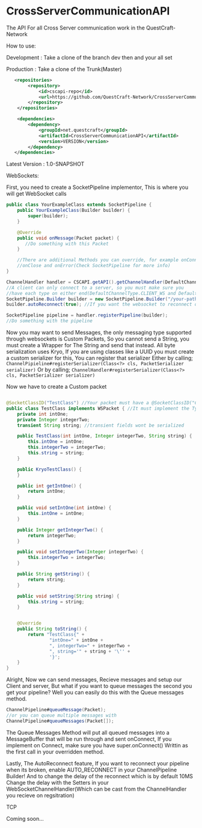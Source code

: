 # CrossServerCommunicationAPI
The API For all Cross Server communication work in the QuestCraft-Network

How to use: 

Development : Take a clone of the branch dev then and your all set

Production : Take a clone of the Trunk(Master)
```xml
   <repositories>
        <repository>
            <id>cscapi-repo</id>
            <url>https://github.com/QuestCraft-Network/CrossServerCommunicationAPI?raw=true</url>
        </repository>
    </repositories>

    <dependencies>
        <dependency>
            <groupId>net.questcraft</groupId>
            <artifactId>CrossServerCommunicationAPI</artifactId>
            <version>VERSION</version>
        </dependency>
   </dependencies>
```
Latest Version : 1.0-SNAPSHOT


WebSockets: 

First, you need to create a SocketPipeline implementor, This is where you will get WebSocket calls
```Java
public class YourExampleClass extends SocketPipeline {
    public YourExampleClass(Builder builder) {
        super(builder);
    }

    @Override
    public void onMessage(Packet packet) {
       //Do something with this Packet
    }

    //There are additional Methods you can override, for example onConnect, 
    //onClose and onError(Check SocketPipeline for more info)
}
```

```Java
ChannelHandler handler = CSCAPI.getAPI().getChannelHandler(DefaultChannelType.SERVER_WS); 
//A client can only connect to a server, so you must make sure you
//have each type on either end(DefaultChannelType.CLIENT_WS and DefaultChannelType.SERVER_WS)
SocketPipeline.Builder builder = new SocketPipeline.Builder("/your-path", YourExampleClass.class);
builder.autoReconnect(true); //If you want the websocket to reconnect onClose

SocketPipeline pipeline = handler.registerPipeline(builder);
//Do something with the pipeline
```

Now you may want to send Messages, the only messaging type supported through websockets is Custom Packets, So you cannot send a String, you must create a Wrapper for The String and send that instead. All byte serialization uses Kryo, If you are using 
classes like a UUID you must create a custom serializer for this, You can register that serializer Either by calling; `ChannelPipieline#registerSerializer(Class<?> cls, PacketSerializer serializer)` Or by calling; 
`ChannelHandler#registerSerializer(Class<?> cls, PacketSerializer serializer)`

Now we have to create a Custom packet
```Java

@SocketClassID("TestClass") //Your packet must have a @SocketClassID("ClassID") Or the serializer will not be able to deserialize it
public class TestClass implements WSPacket { //It must implement the Type Of packet it is, For example this is a WebSocket Packet, so it must implement WSPacket
    private int intOne;
    private Integer integerTwo;
    transient String string; //transient fields wont be serialized

    public TestClass(int intOne, Integer integerTwo, String string) {
        this.intOne = intOne;
        this.integerTwo = integerTwo;
        this.string = string;
    }

    public KryoTestClass() {
    }

    public int getIntOne() {
        return intOne;
    }

    public void setIntOne(int intOne) {
        this.intOne = intOne;
    }

    public Integer getIntegerTwo() {
        return integerTwo;
    }

    public void setIntegerTwo(Integer integerTwo) {
        this.integerTwo = integerTwo;
    }

    public String getString() {
        return string;
    }

    public void setString(String string) {
        this.string = string;
    }


    @Override
    public String toString() {
        return "TestClass{" +
                "intOne=" + intOne +
                ", integerTwo=" + integerTwo +
                ", string='" + string + '\'' +
                '}';
    }
}
```
Alright, Now we can send messages, Recieve messages and setup our Client and server, But what if you want to queue messages the second you get your pipeline? Well you can easily do this with the Queue messages method.
```Java
ChannelPipeline#queueMessage(Packet);
//or you can queue multiple messages with 
ChannelPipeline#queueMessages(Packet[]);
```
The Queue Messages Method will put all queued messages into a MessageBuffer that will be run through and sent onConnect, If you implement on Connect, make sure you have super.onConnect() Writtin as the first call in your overridden method.

Lastly, The AutoReconnect feature, If you want to reconnect your pipeline when its broken, enable AUTO_RECONNECT in your  ChannelPipeline Builder! And to change the delay of the reconnect which is by default 10MS Change the delay with the Setters in your WebSocketChannelHandler(Which can be cast from the ChannelHandler you recieve on regsitration)

TCP

Coming soon...

